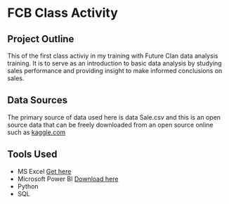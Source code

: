# FCB Class Activity

## Project Outline
This of the first class activiy in my training with Future Clan data analysis training. It is to serve as an introduction to basic data analysis by studying sales performance and providing
insight to make informed conclusions on sales.

## Data Sources
The primary source of data used here is data Sale.csv and this is an open source data that can be freely downloaded from an open source online such as [kaggle.com](https://kaggle.com)

## Tools Used
- MS Excel [Get here](https://www.microsoft.com/en-us/microsoft-365/excel)
- Microsoft Power BI [Download here](https://powerbi.microsoft.com/en-us/downloads/)
- Python
- SQL
